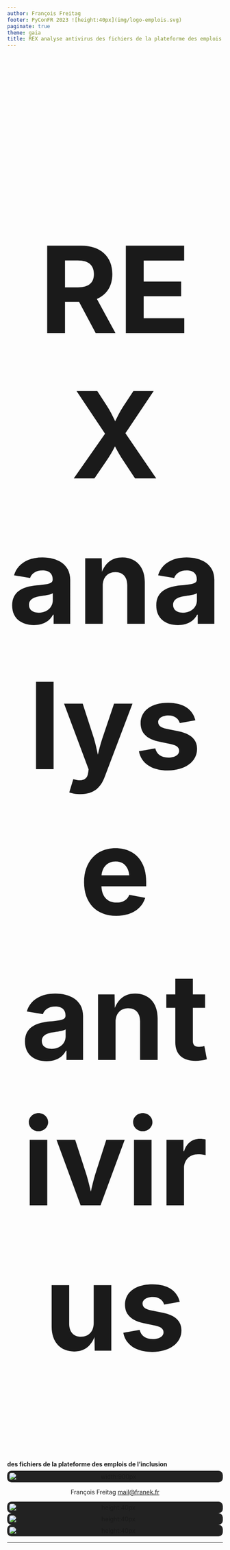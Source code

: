 ```yaml
---
author: François Freitag
footer: PyConFR 2023 ![height:40px](img/logo-emplois.svg)
paginate: true
theme: gaia
title: REX analyse antivirus des fichiers de la plateforme des emplois de l’inclusion
---
```

<style>
footer {
    display: flex;
    justify-content: space-around;
}
</style>

<style scoped>
p > img {
    background-color: #222;
    padding: 5px;
    margin-top: 40px;
    margin-right: 15px;
    border-radius: 10px;
}

p {
    text-align: center;
    align: center;
}
</style>

<!-- _paginate: false -->
# REX analyse antivirus
#### des fichiers de la plateforme des emplois de l’inclusion

![width:900px](img/divider.png)

François Freitag
[mail@franek.fr](mailto:mail@franek.fr)

![height:40px](img/python-logo.png) ![height:40px](img/django-logo.png) ![height:40px](img/sphinxheader.webp)

---
<style scoped>
ul {
    list-style: none;
    display: flex;
    justify-content: space-around;
}
li {
    display: flex;
    flex-direction: column;
    align-items: center;
    margin-top: 1em;
    margin-bottom: 1em;
}
li > a {
    margin-top: 0.7em;
}
</style>

# Plateforme de l’inclusion

> Faciliter la vie des personnes en insertion et de celles et ceux qui les accompagnent à travers de nouveaux services publics.

- ![height:90px](img/beta-gouv.png)
- ![height:90px](img/logo-plateforme-inclusion.svg)
- ![height:90px](img/logo-emplois.svg)

Code open-source : https://github.com/betagouv/itou/

---
<style scoped>
ul {
    list-style-type: none;
    padding-inline-start: 0;
}
</style>

# Les emplois de l’inclusion

> **Mise en relation** d’employeurs solidaires avec des candidats éloignés de l'emploi.

* ⇒ Processus de candidature : **CV 🖹**

---
# Audit de sécurité

---
<style scoped>
h2 {
font-size: 200px;
text-align: center;
margin-top: 50px;
}
</style>
# Audit de sécurité

⚠ Pas de vérification antivirus des fichiers servis par la plateforme.

## 🖹 🐛 ?

---
# Contraintes pour l’analyse antivirus

* 500 000+ **🖹**
* Envoyés directement sur S3 pour des raisons historiques
* Pas de **latence perceptible** à l’envoi (exigence métier)

---
# Quel antivirus ?
![height:200px](img/clamav-trademark.webp)

- Gratuit et open-source
- Utilisé dans d’autres start-ups d’État
- *PaaS* CleverCloud : `CC_CLAMAV=1`

---
# Test de performance de ClamAV

Échantillon de 10 000 fichiers aléatoires.

Temps d’analyse par fichier :
- En moyenne : 1 seconde
- Maximum : 20 secondes :turtle:

**Latence perceptible** ⇒ pas d’analyse à l’envoi (requête HTTP)

---
# Analyse périodique 🕰

Pas de latence perceptible, mais moins de sécurité.

- **Quotidienne** des **nouveaux** fichiers
- **Mensuelle** de tous les fichiers : nouvelles signatures de virus

---
# Analyse périodique *a minima*

`cron` :

* Identifie les fichiers à analyser (filtre S3)
* Télécharge un lot : `TemporaryDirectory` + `ThreadPoolExecutor` :heart:
* Analyse avec ClamAV : `subprocess.run()` 😎
* Enregistre le résultat dans la base de données : *ORM* Django :heart:

---
# Mise en prod de la version *a minima*

- Analyse quotidienne des nouveaux fichiers
    * Parcours des objets S3 : 5 minutes
    * Analyse : 5 minutes
- Analyse mensuelle de tous les fichiers
    * Parcours des objets S3 : 5 minutes
    * Analyse : **17 280 minutes** *(3 jours)*
    * `SIGTERM` au déploiement (*Zero Downtime Deployment*)

---
#  Pas très satisfaisant…

Comment éviter les interruptions liées au déploiement ? 🤔

* Pas de déploiement pendant 3 jours 🤨
* Création d’un **mécanisme de reprise**
    * Gestion du signal `SIGTERM` ⚠🐉
    * Quid d’un échec sans `SIGTERM` ?
    * Acquittement — sous quel délai ?
    * La **réponse D** : réfléchir plus…

---
<style scoped>
strong {
font-size: 1.3em;
}
</style>

# Analyse périodique en mieux

`cron`

- Identifie **mieux** les fichiers à analyser
- Télécharge un lot : `TemporaryDirectory` + `ThreadPoolExecutor` :heart:
- Analyse avec ClamAV : `subprocess.run()`
- Enregistre le résultat dans la base de données : *ORM* Django :heart:

---
<style scoped>
h4 {
margin-top: 1em;
margin-bottom: 0;
}
p {
margin-top: 0.5em;
}
ul {
margin-top: 0.25em;
}
</style>
# Préparation de l’analyse

#### Une fois par jour

`cron` synchronisation S3 → base de données

#### Plein de fois par jour

Sélection intelligente du lot de fichiers
- récents, ou
- dernière analyse > 1 mois

---
# Sélection du lot de fichiers

```python
select_for_update(skip_locked=True, no_key=True)
```

---
# Sélection du lot de fichiers

```python
select_for_update(skip_locked=True, no_key=True)
```

Préparation :

```sql
psql# CREATE TABLE files(id BIGINT PRIMARY KEY);
psql# CREATE TABLE avscan(file_id BIGINT REFERENCES files (id));
psql# INSERT INTO files VALUES (1);
```

---
# Sélection du lot de fichiers

```python
select_for_update(skip_locked=True, no_key=True)
```

`no_key=False` :

```sql
psql1# BEGIN;
psql1# SELECT * FROM files WHERE id=1 FOR NO KEY UPDATE;
psql2# BEGIN;
psql2# INSERT INTO avscan VALUES (1);
-- bloqué tant que psql1# n’a pas commit.
```

---
# Sélection du lot de fichiers

```python
select_for_update(skip_locked=True, no_key=True)
```

`no_key=True` :

```sql
psql1# BEGIN;
psql1# SELECT * FROM files WHERE id=1 FOR NO KEY UPDATE;
psql2# BEGIN;
psql2# INSERT INTO avscan VALUES (1);
-- retourne immédiatement
```

---
# Qu’apporte la base de données ?

* **Mécanisme de reprise** : verrou nettoyé en cas d’échec
* Gestion de la **concurrence**
* Cerise sur le gâteau ?
    * Elle est déjà en place.

---
# Le résultat 🥁

624 375 fichiers scannés pour trouver…

---
<style scoped>
h2 {text-align: center; font-size: 3em; margin-top: 1em;}
</style>
# Le résultat 🥁

624 375 fichiers scannés pour trouver…

## Aucun virus 🕺

<!-- On a testé, les virus envoyés sur la plateforme sont bien reconnus. -->

---
# Comment un virus serait traité ?

- Admin django

---
# Données de l’analyse

```python
class Scan(models.Model):
    file = models.OneToOneField(File)
    signature = models.TextField()
    completed_at = models.DateTimeField(null=True)
    infected = models.BooleanField(null=True)
    comment = models.TextField()
```

---
# Comment aller plus loin ?

* Stocker les fichiers via Django
* Zone de quarantaine S3
* Parallélisation des analyses
* Gestion des fichiers infectés : *API* VirusTotal

---
# Où voir le code ?
<style scoped>
p > img {
    display: block;
    margin: auto;
}
</style>

129 lignes :

https://github.com/betagouv/itou/blob/master/itou/antivirus/management/commands/scan_s3_files.py

![height:200px](img/qrcode.svg)

---
<style scoped>
h1 {
    font-size: 280px;
    text-align: center;
}
h2 {
    text-align: center;
}
</style>
# Merci
## Avez-vous des questions ?
